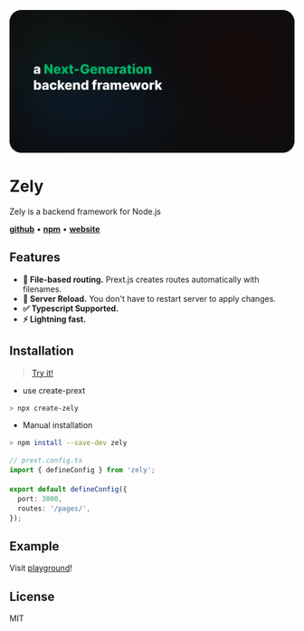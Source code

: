 [![img](https://github.com/zely-js/core/blob/main/.github/assets/icon-v3.svg)](https://github.com/zely-js/core)

# Zely

Zely is a backend framework for Node.js

[**github**](https://github.com/zely-js/core) • [**npm**](https://npmjs.com/package/zely) • [**website**](https://zely.netlify.app/)

## Features

- **🚧 File-based routing.** Prext.js creates routes automatically with filenames.
- **🚀 Server Reload.** You don't have to restart server to apply changes.
- **✅ Typescript Supported.**
- **⚡ Lightning fast.**

## Installation

> [Try it!](https://codesandbox.io/p/github/zely-js/zely-next-starter)

- use create-prext

```sh
> npx create-zely
```

- Manual installation

```sh
> npm install --save-dev zely
```

```ts
// prext.config.ts
import { defineConfig } from 'zely';

export default defineConfig({
  port: 3000,
  routes: '/pages/',
});
```

## Example

Visit [playground](https://github.com/zely-js/core/tree/main/playground)!

## License

MIT
